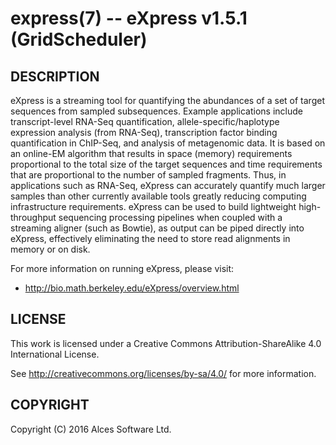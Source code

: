 # express(7) -- eXpress v1.5.1 (GridScheduler)

## DESCRIPTION

eXpress is a streaming tool for quantifying the abundances of a set
of target sequences from sampled subsequences. Example applications
include transcript-level RNA-Seq quantification,
allele-specific/haplotype expression analysis (from RNA-Seq),
transcription factor binding quantification in ChIP-Seq, and
analysis of metagenomic data. It is based on an online-EM algorithm
that results in space (memory) requirements proportional to the
total size of the target sequences and time requirements that are
proportional to the number of sampled fragments. Thus, in
applications such as RNA-Seq, eXpress can accurately quantify much
larger samples than other currently available tools greatly reducing
computing infrastructure requirements. eXpress can be used to build
lightweight high-throughput sequencing processing pipelines when
coupled with a streaming aligner (such as Bowtie), as output can be
piped directly into eXpress, effectively eliminating the need to
store read alignments in memory or on disk.

For more information on running eXpress, please visit:
  * <http://bio.math.berkeley.edu/eXpress/overview.html>

## LICENSE

This work is licensed under a Creative Commons Attribution-ShareAlike
4.0 International License.

See <http://creativecommons.org/licenses/by-sa/4.0/> for more
information.

## COPYRIGHT

Copyright (C) 2016 Alces Software Ltd.
